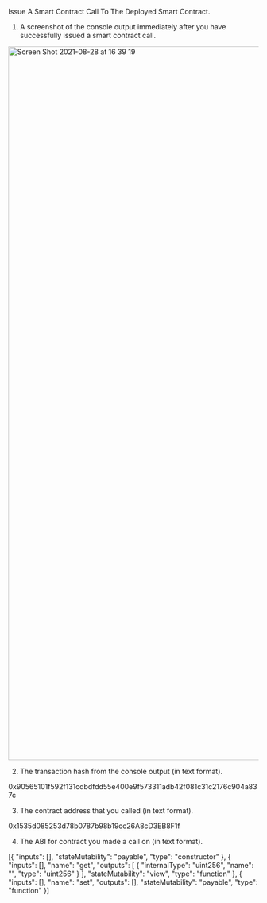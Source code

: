 Issue A Smart Contract Call To The Deployed Smart Contract.
  1. A screenshot of the console output immediately after you have successfully issued a smart contract call.
  <img width="1435" alt="Screen Shot 2021-08-28 at 16 39 19" src="https://user-images.githubusercontent.com/2274566/131213702-4809d404-1230-43c1-aaa0-769053bc68a9.png">
  
  2. The transaction hash from the console output (in text format).
  
  0x90565101f592f131cdbdfdd55e400e9f573311adb42f081c31c2176c904a837c
  
  3. The contract address that you called (in text format).
  
  0x1535d085253d78b0787b98b19cc26A8cD3EB8F1f
  
  4. The ABI for contract you made a call on (in text format).
  
  [{
			"inputs": [],
			"stateMutability": "payable",
			"type": "constructor"
		},
		{
			"inputs": [],
			"name": "get",
			"outputs": [
				{
					"internalType": "uint256",
					"name": "",
					"type": "uint256"
				}
			],
			"stateMutability": "view",
			"type": "function"
		},
		{
			"inputs": [],
			"name": "set",
			"outputs": [],
			"stateMutability": "payable",
			"type": "function"
		}] 
